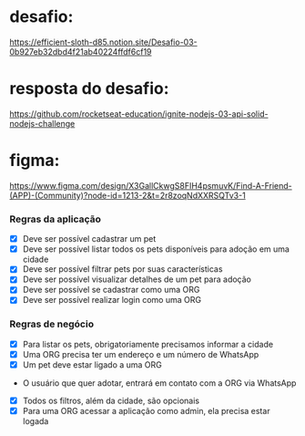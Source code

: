 # desafio:
https://efficient-sloth-d85.notion.site/Desafio-03-0b927eb32dbd4f21ab40224ffdf6cf19

# resposta do desafio:
https://github.com/rocketseat-education/ignite-nodejs-03-api-solid-nodejs-challenge

# figma:
https://www.figma.com/design/X3GallCkwgS8FIH4psmuvK/Find-A-Friend-(APP)-(Community)?node-id=1213-2&t=2r8zoqNdXXRSQTv3-1


### Regras da aplicação

- [x] Deve ser possível cadastrar um pet
- [x] Deve ser possível listar todos os pets disponíveis para adoção em uma cidade
- [x] Deve ser possível filtrar pets por suas características
- [x] Deve ser possível visualizar detalhes de um pet para adoção
- [x] Deve ser possível se cadastrar como uma ORG
- [x] Deve ser possível realizar login como uma ORG

### Regras de negócio

- [x] Para listar os pets, obrigatoriamente precisamos informar a cidade
- [x] Uma ORG precisa ter um endereço e um número de WhatsApp
- [x] Um pet deve estar ligado a uma ORG
- O usuário que quer adotar, entrará em contato com a ORG via WhatsApp
- [x] Todos os filtros, além da cidade, são opcionais
- [x] Para uma ORG acessar a aplicação como admin, ela precisa estar logada